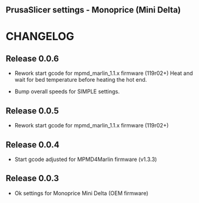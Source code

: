 ## PrusaSlicer settings - Monoprice (Mini Delta)

# CHANGELOG

## Release 0.0.6

* Rework start gcode for mpmd_marlin_1.1.x firmware (119r02+)
  Heat and wait for bed temperature before heating the hot end.

* Bump overall speeds for SIMPLE settings.

## Release 0.0.5

* Rework start gcode for mpmd_marlin_1.1.x firmware (119r02+)

## Release 0.0.4

* Start gcode adjusted for MPMD4Marlin firmware (v1.3.3)

## Release 0.0.3

* Ok settings for Monoprice Mini Delta (OEM firmware)
